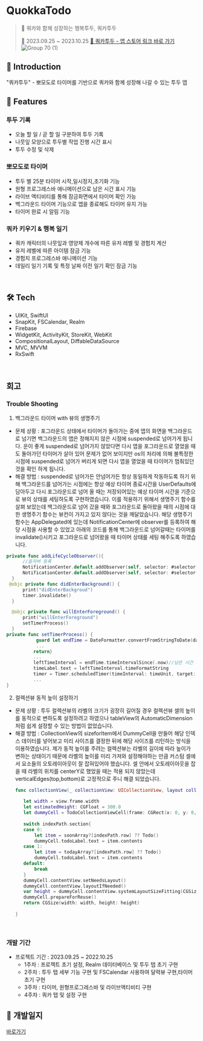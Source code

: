 # QuokkaTodo
> 🤎 쿼카와 함께 성장하는 행복투두, 쿼카투두
>
> 📅 2023.09.25 ~ 2023.10.25
> [🔗 쿼카투두 - 앱 스토어 링크 바로 가기](https://apps.apple.com/app/id6470385256) </br>
![Group 70 (1)](https://github.com/yujinnee/QuokkaTodo/assets/51031771/866296b2-ab31-4465-a2ea-2f9fc53ca5df)


## 🌱 Introduction
"쿼카투두" - 뽀모도로 타이머를 기반으로 쿼카와 함께 성장해 나갈 수 있는 투두 앱

## 📌 Features
### 투두 기록
- 오늘 할 일 / 곧 할 일 구분하여 투두 기록
- 나뭇잎 모양으로 투두별 작업 진행 시간 표시
- 투두 수정 및 삭제

### 뽀모도로 타이머
- 투두 별 25분 타이머 시작,일시정지,초기화 기능
- 원형 프로그레스바 애니메이션으로 남은 시간 표시 기능
- 라이브 액티비티를 통해 잠금화면에서 타이머 확인 가능
- 백그라운드 타이머 기능으로 앱을 종료해도 타이머 유지 가능
- 타이머 완료 시 알림 기능
  
### 쿼카 키우기 & 행복 일기
- 쿼카 캐릭터의 나뭇잎과 영양제 개수에 따른 유저 레벨 및 경험치 계산
- 유저 레벨에 따른 아이템 잠금 기능
- 경험치 프로그레스바 애니메이션 기능
- 데일리 일기 기록 및 특정 날짜 이전 일기 확인 잠금 기능
  
</br>


## 🛠️ Tech 
- UIKit, SwiftUI
- SnapKit, FSCalendar, Realm
- Firebase
- WidgetKit, ActivityKit, StoreKit, WebKit
- CompositionalLayout, DiffableDataSource
- MVC, MVVM
- RxSwift

</br>

## 회고
### Trouble Shooting
1. 백그라운드 타이머 with 뷰의 생명주기
  - 문제 상황 : 포그라운드 상태에서 타이머가 돌아가는 중에 앱의 화면을 백그라운드로 넘기면 백그라운드의 앱은 정해지지 않은 시점에 suspended로 넘어가게 됩니다. 운이 좋게 suspended로 넘어가지 않았다면 다시 앱을 포그라운드로 열었을 때도 돌아가던 타이머가 살아 있어 문제가 없어 보이지만 os의 처리에 의해 불특정한 시점에 suspended로 넘어가 버리게 되면 다시 앱을 열었을 때 타이머가 멈춰있던 것을 확인 하게 됩니다.
  - 해결 방법 : suspended로 넘어가든 안넘어가든 항상 동일하게 작동하도록 하기 위해 백그라운드를 넘어가는 시점에는 항상 예상 타이머 종료시간을 UserDefaults에 담아두고 다시 포그라운드로 넘어 올 때는 저장되어있는 예상 타이머 시간을 기준으로 뷰의 상태를 세팅하도록 구현하였습니다. 이를 적용하기 위해서 생명주기 함수를 살펴 보았는데  백그라운드로 넘어 갔을 때와 포그라운드로 돌아왔을 때의 시점에 대한 생명주기 함수는 뷰컨이 가지고 있지 않다는 것을 깨달았습니다. 해당 생명주기 함수는 AppDelegated에 있는데 NotificationCenter에 observer를 등록하여 해당 시점을 사용할 수 있었고 아래의 코드를 통해 백그라운드로 넘어갈때는 타이머를 invalidate()시키고 포그라운드로 넘어왔을 때 타이머 상태를 세팅 해주도록 하였습니다.

  ```Swift
  private func addLifeCycleObserver(){
        //옵저버 등록
        NotificationCenter.default.addObserver(self, selector: #selector(didEnterBackground), name: UIApplication.didEnterBackgroundNotification, object: nil)
        NotificationCenter.default.addObserver(self, selector: #selector(willEnterForeground), name: UIApplication.willEnterForegroundNotification, object: nil)
    }
   @objc private func didEnterBackground() {
        print("didEnterBackgroud")
        timer.invalidate()
    }

    @objc private func willEnterForeground() {
        print("willEnterForeground")
        setTimerProcess()
    }
private func setTimerProcess() {
             guard let endTime = DateFormatter.convertFromStringToDate(date: UserDefaultsHelper.standard.endTime ?? "") else { //저장되어있는 타이머 종료시간 확인
             ...
            return}
            ...
            leftTimeInterval = endTime.timeIntervalSince(.now)//남은 시간 계산
            timeLabel.text = leftTimeInterval.timeFormatString
            timer = Timer.scheduledTimer(timeInterval: timeUnit, target: self, selector: #selector(timerTimeChanged), userInfo: nil, repeats: true)//남은 시간부터 타이머 동작
            ...
}

  ```

2. 컬렉션뷰 동적 높이 설정하기
- 문제 상황 : 투두 컬렉션뷰의 라벨의 크기가 굉장히 길어질 경우 컬렉션뷰 셀의 높이를 동적으로 변하도록 설정하려고 하였으나 tableView의 AutomaticDimension 처럼 쉽게 설정할 수 있는 방법이 없었습니다.
- 해결 방법 : CollectionView의 sizeforItem에서  DummyCell을 만들어 해당 인덱스 데이터를 넣어보고 미리 사이즈를 결정한 뒤에 해당 사이즈를 리턴하는 방식을 이용하였습니다. 제가 동적 높이를 주려는 컬렉션뷰는 라벨의 길이에 따라 높이가 변하는 상태이기 때문에 라벨의 높이를 미리 가져와 설정해야하는 만큼 커스텀 셀에서 요소들의 오토레이아웃이 잘 잡혀있어야 했습니다. 셀 안에서 오토레이아웃을 잡을 때 라벨의 위치를 centerY로 했었을 때는 적용 되지 않았는데 verticalEdges(top,bottom)로 고정적으로 주니 해결 되었습니다.
     ```Swift
     func collectionView(_ collectionView: UICollectionView, layout collectionViewLayout: UICollectionViewLayout, sizeForItemAt indexPath: IndexPath) -> CGSize {
        
        let width = view.frame.width
        let estimatedHeight: CGFloat = 300.0
        let dummyCell = TodoCollectionViewCell(frame: CGRect(x: 0, y: 0, width: width, height: estimatedHeight))
        
        switch indexPath.section{
        case 0:
            let item = soonArray?[indexPath.row] ?? Todo()
            dummyCell.todoLabel.text = item.contents
        case 1:
            let item = todayArray?[indexPath.row] ?? Todo()
            dummyCell.todoLabel.text = item.contents
        default:
            break
        }
        dummyCell.contentView.setNeedsLayout()
        dummyCell.contentView.layoutIfNeeded()
        var height = dummyCell.contentView.systemLayoutSizeFitting(CGSize(width: width, height: UIView.layoutFittingCompressedSize.height)).height
        dummyCell.prepareForReuse()
        return CGSize(width: width, height: height)
        
    }
   ```


</br>

### 개발 기간
- 프로젝트 기간 : 2023.09.25 ~ 2022.10.25
  - 1주차 : 프로젝트 초기 설정, Realm 데이터베이스 및 투두 탭 초기 구현
  - 2주차 : 투두 탭 세부 기능 구현 및 FSCalendar 사용하여 달력뷰 구현,타이머 초기 구현
  - 3주차 : 타이머, 원형프로그레스바 및 라이브액티비티 구현
  - 4주차 : 쿼카 탭 및 설정 구현


## 📑 개발일지
[바로가기](https://succulent-stallion-ac8.notion.site/f8c8b6ae2d5d4d1f9095077393c01f20?v=b25bc72663a84af8a517ffff374e91db&pvs=4)


